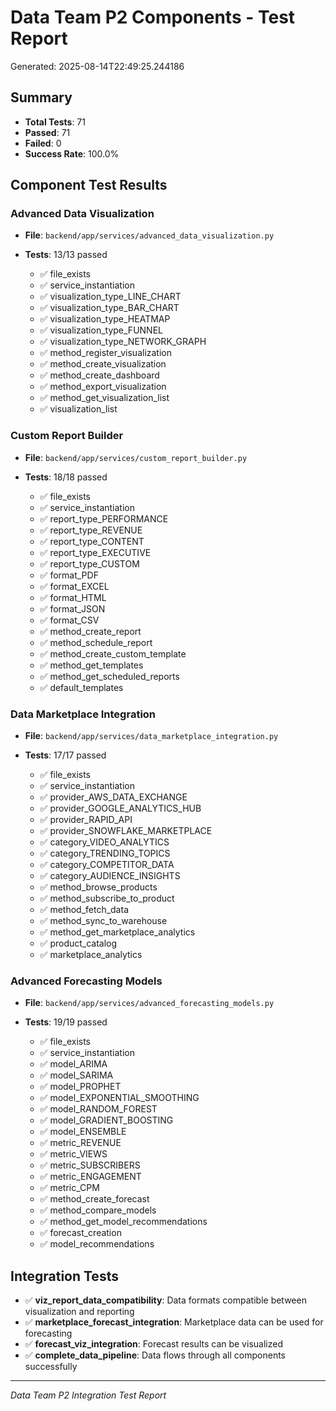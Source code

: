 # Data Team P2 Components - Test Report

Generated: 2025-08-14T22:49:25.244186

## Summary

- **Total Tests**: 71
- **Passed**: 71
- **Failed**: 0
- **Success Rate**: 100.0%

## Component Test Results

### Advanced Data Visualization

- **File**: `backend/app/services/advanced_data_visualization.py`
- **Tests**: 13/13 passed

  - ✅ file_exists
  - ✅ service_instantiation
  - ✅ visualization_type_LINE_CHART
  - ✅ visualization_type_BAR_CHART
  - ✅ visualization_type_HEATMAP
  - ✅ visualization_type_FUNNEL
  - ✅ visualization_type_NETWORK_GRAPH
  - ✅ method_register_visualization
  - ✅ method_create_visualization
  - ✅ method_create_dashboard
  - ✅ method_export_visualization
  - ✅ method_get_visualization_list
  - ✅ visualization_list

### Custom Report Builder

- **File**: `backend/app/services/custom_report_builder.py`
- **Tests**: 18/18 passed

  - ✅ file_exists
  - ✅ service_instantiation
  - ✅ report_type_PERFORMANCE
  - ✅ report_type_REVENUE
  - ✅ report_type_CONTENT
  - ✅ report_type_EXECUTIVE
  - ✅ report_type_CUSTOM
  - ✅ format_PDF
  - ✅ format_EXCEL
  - ✅ format_HTML
  - ✅ format_JSON
  - ✅ format_CSV
  - ✅ method_create_report
  - ✅ method_schedule_report
  - ✅ method_create_custom_template
  - ✅ method_get_templates
  - ✅ method_get_scheduled_reports
  - ✅ default_templates

### Data Marketplace Integration

- **File**: `backend/app/services/data_marketplace_integration.py`
- **Tests**: 17/17 passed

  - ✅ file_exists
  - ✅ service_instantiation
  - ✅ provider_AWS_DATA_EXCHANGE
  - ✅ provider_GOOGLE_ANALYTICS_HUB
  - ✅ provider_RAPID_API
  - ✅ provider_SNOWFLAKE_MARKETPLACE
  - ✅ category_VIDEO_ANALYTICS
  - ✅ category_TRENDING_TOPICS
  - ✅ category_COMPETITOR_DATA
  - ✅ category_AUDIENCE_INSIGHTS
  - ✅ method_browse_products
  - ✅ method_subscribe_to_product
  - ✅ method_fetch_data
  - ✅ method_sync_to_warehouse
  - ✅ method_get_marketplace_analytics
  - ✅ product_catalog
  - ✅ marketplace_analytics

### Advanced Forecasting Models

- **File**: `backend/app/services/advanced_forecasting_models.py`
- **Tests**: 19/19 passed

  - ✅ file_exists
  - ✅ service_instantiation
  - ✅ model_ARIMA
  - ✅ model_SARIMA
  - ✅ model_PROPHET
  - ✅ model_EXPONENTIAL_SMOOTHING
  - ✅ model_RANDOM_FOREST
  - ✅ model_GRADIENT_BOOSTING
  - ✅ model_ENSEMBLE
  - ✅ metric_REVENUE
  - ✅ metric_VIEWS
  - ✅ metric_SUBSCRIBERS
  - ✅ metric_ENGAGEMENT
  - ✅ metric_CPM
  - ✅ method_create_forecast
  - ✅ method_compare_models
  - ✅ method_get_model_recommendations
  - ✅ forecast_creation
  - ✅ model_recommendations

## Integration Tests

- ✅ **viz_report_data_compatibility**: Data formats compatible between visualization and reporting
- ✅ **marketplace_forecast_integration**: Marketplace data can be used for forecasting
- ✅ **forecast_viz_integration**: Forecast results can be visualized
- ✅ **complete_data_pipeline**: Data flows through all components successfully

---
*Data Team P2 Integration Test Report*
